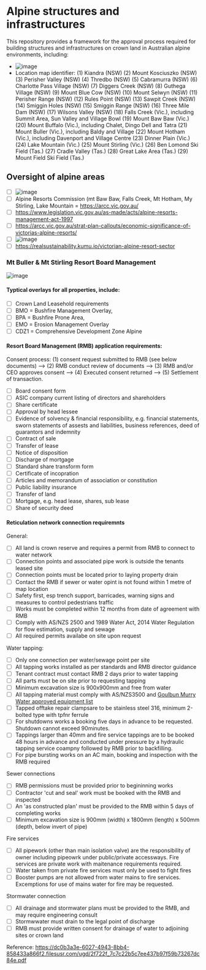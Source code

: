 # Alpine structures and infrastructures
This repository provides a framework for the approval process required for building structures and infrastructures on crown land in Australian alpine environments, including: 
 - ![image](https://user-images.githubusercontent.com/146181/138798555-5a0a78e3-de11-45b7-a34c-51798225454d.png)
 - Location map identifier:
(1) Kiandra (NSW)
(2) Mount Kosciuszko (NSW)
(3) Perisher Valley (NSW)
(4) Thredbo (NSW)
(5) Cabramurra (NSW)
(6) Charlotte Pass Village (NSW)
(7) Diggers Creek (NSW)
(8) Guthega Village (NSW)
(9) Mount Blue Cow (NSW)
(10) Mount Selwyn (NSW)
(11) Perisher Range (NSW)
(12) Rules Point (NSW)
(13) Sawpit Creek (NSW)
(14) Smiggin Holes (NSW)
(15) Smiggin Range (NSW)
(16) Three Mile Dam (NSW)
(17) Wilsons Valley (NSW)
(18) Falls Creek (Vic.), including Summit Area, Sun Valley and Village Bowl
(19) Mount Baw Baw (Vic.)
(20) Mount Buffalo (Vic.), including Chalet, Dingo Dell and Tatra
(21) Mount Buller (Vic.), including Baldy and Village
(22) Mount Hotham (Vic.), including Davenport and Village Centre
(23) Dinner Plain (Vic.)
(24) Lake Mountain (Vic.)
(25) Mount Stirling (Vic.)
(26) Ben Lomond Ski Field (Tas.)
(27) Cradle Valley (Tas.)
(28) Great Lake Area (Tas.)
(29) Mount Field Ski Field (Tas.)

## Oversight of alpine areas
 - [ ] ![image](https://user-images.githubusercontent.com/146181/138798450-2a589486-f63c-43c6-9aa0-74acddf075c6.png)
 - [ ] Alpine Resorts Commission (mt Baw Baw, Falls Creek, Mt Hotham, My Stirling, Lake Mountain = https://arcc.vic.gov.au/
 - [ ] https://www.legislation.vic.gov.au/as-made/acts/alpine-resorts-management-act-1997 
 - [ ] https://arcc.vic.gov.au/strat-plan-callouts/economic-significance-of-victorias-alpine-resorts/ 
 - [ ] ![image](https://user-images.githubusercontent.com/146181/138798915-06f8a4dc-717d-4b0a-80ea-9768b94f06a9.png)
 - [ ] https://realsustainability.kumu.io/victorian-alpine-resort-sector

### Mt Buller & Mt Stirling Resort Board Management
![image](https://user-images.githubusercontent.com/146181/138799239-476e7040-c62a-4931-b109-c2757015e92f.png)

#### Typtical overlays for all properties, include: 
 - [ ] Crown Land Leasehold requirements
 - [ ] BMO = Bushfire Management Overlay, 
 - [ ] BPA = Bushfire Prone Area, 
 - [ ] EMO = Erosion Management Overlay
 - [ ] CDZ1 = Comprehensive Development Zone Alpine

#### Resort Board Management (RMB) application requirements:
Consent process: (1) consent request submitted to RMB (see below documents) --> (2) RMB conduct review of documents --> (3) RMB and/or CEO approves consent --> (4) Executed consent returned --> (5) Settlement of transaction.
  - [ ] Board consent form
  - [ ] ASIC company current listing of directors and shareholders
  - [ ] Share certificate
  - [ ] Approval by head lessee
  - [ ] Evidence of solvency & financial responsibility, e.g. financial statements, sworn statements of assests and liabilities, business references, deed of guarantors and indemnity
  - [ ] Contract of sale
  - [ ] Transfer of lease
  - [ ] Notice of disposition
  - [ ] Discharge of mortgage
  - [ ] Standard share transform form
  - [ ] Certificate of incopration
  - [ ] Articles and memorandum of association or constitution
  - [ ] Public liability insurance
  - [ ] Transfer of land
  - [ ] Mortgage, e.g. head lease, shares, sub lease
  - [ ] Share of security deed

#### Reticulation network connection requiremnts 
General:
 - [ ] All land is crown reserve and requires a permit from RMB to connect to water network
 - [ ] Connection points and associated pipe work is outside the tenants leased site
 - [ ] Connection points must be located prior to laying property drain
 - [ ] Contact the RMB if sewer or water opint is not found within 1 metre of map location
 - [ ] Safety first, esp trench support, barricades, warning signs and measures to control pedestrians traffic
 - [ ] Works must be completed within 12 months from date of agreement with RMB
 - [ ] Comply with AS/NZS 2500 and 1989 Water Act, 2014 Water Regulation for flow estimation, supply and sewage
 - [ ] All required permits availabe on site upon request

Water tapping:
 - [ ] Only one connection per water/sewage point per site
 - [ ] All tapping works installed as per standards and RMB director guidance
 - [ ] Tenant contract must contact RMB 2 days prior to water tapping
 - [ ] All parts must be on site prior to requesting tapping
 - [ ] Minimum excavation size is 900x900mm and free from water
 - [ ] All tapping material must comply with AS/NZS3500 and [Goulbun Murry Water approved equipment list](https://mrwa.com.au/Pages/Products.aspx)
 - [ ] Tapped offtake repair clampsare to be stainless steel 316, minimum 2-bolted type with tpfnr ferrule
 - [ ] For shutdowns works a booking five days in advance to be requested. Shutdown cannot exceed 90minutes.
 - [ ] Tappings larger than 40mm and fire service tappings are to be booked 48 hours in advance and conducted under pressure by a hydraulic tapping service coampny followed by RMB prior to backfilling.
 - [ ] For pipe bursting works on an AC main, booking and inspection with the RMB required

Sewer connections
 - [ ] RMB permissions must be provided prior to begininning works
 - [ ] Contractor 'cut and seal' work must be booked with the RMB and inspected
 - [ ] An 'as constructed plan' must be provided to the RMB within 5 days of completing works
 - [ ] Minimum excavation size is 900mm (width) x 1800mm (length) x 500mm (depth, below invert of pipe)

Fire services
 - [ ] All pipework (other than main isolation valve) are the responsibility of owner including pipeowrk under public/private accessways.  Fire services are private work with maitenance requirements required.
 - [ ] Water taken from private fire services must only be used to fight fires
 - [ ] Booster pumps are not allowed from water mains to fire services.  Excemptions for use of mains water for fire may be requested.

Stormwater connection
 - [ ] All drainage and stormwater plans must be provided to the RMB, and may require engineering consult
 - [ ] Stormwwater must drain to the legal point of discharge
 - [ ] RMB must provide written consent for drainage of water to adjoining sites or crown land

Reference: https://dc0b3a3e-6027-4943-8bb4-858433a866f2.filesusr.com/ugd/2f722f_7c7c22b5c7ee437b97f59b73267dc84e.pdf
